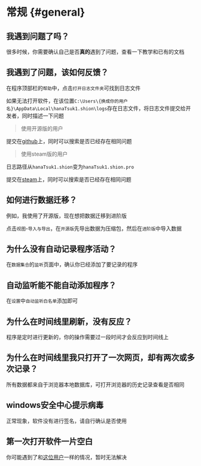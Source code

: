 # 常规 {#general}

## 我遇到问题了吗？

很多时候，你需要确认自己是否**真的**遇到了问题，查看一下教学和已有的文档



## 我遇到了问题，该如何反馈？

在程序顶部栏的`帮助`中，点击`打开日志文件夹`可找到日志文件

如果无法打开软件，在该位置`C:\Users\{换成你的用户名}\AppData\Local\hanaTsuk1.shion\logs`存在日志文件，将日志文件提交给开发者，同时描述一下问题

> 使用开源版的用户

提交在[github](https://github.com/shion-app/shion/issues)上，同时可以搜索是否已经存在相同问题

> 使用steam版的用户

日志路径从`hanaTsuk1.shion`变为`hanaTsuk1.shion.pro`

提交在[steam](https://steamcommunity.com/app/3026040/discussions/)上，同时可以搜索是否已经存在相同问题



## 如何进行数据迁移？

例如，我使用了开源版，现在想把数据迁移到进阶版

点击`视图`-`导入与导出`，在`开源版`先导出数据为压缩包，然后在`进阶版`中导入数据



## 为什么没有自动记录程序活动？

在`数据集合`的`监听`页面中，确认你已经添加了要记录的程序



## 自动监听能不能自动添加程序？

在`设置`中`自动监听白名单`添加即可



## 为什么在时间线里刷新，没有反应？

程序是定时进行更新的，你的操作需要过一段时间才会反应到时间线上



## 为什么在时间线里我只打开了一次网页，却有两次或多次记录？

所有数据都来自于浏览器本地数据库，可打开浏览器的历史记录查看是否相同



## windows安全中心提示病毒

正常现象，软件没有进行签名，请自行确认是否使用



## 第一次打开软件一片空白

你可能遇到了和[这位用户](https://github.com/shion-app/shion/issues/36)一样的情况，暂时无法解决
